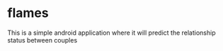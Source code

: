 # flames
This is a simple android application where it will predict the relationship status between couples
